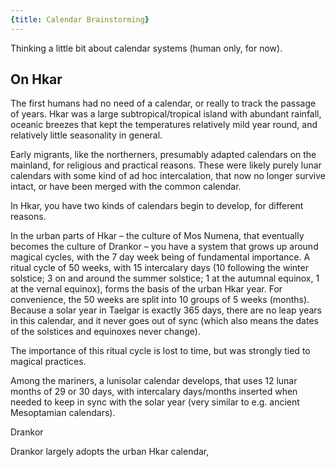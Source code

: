```yaml
---
{title: Calendar Brainstorming}
---
```


Thinking a little bit about calendar systems (human only, for now).

  
## On Hkar

The first humans had no need of a calendar, or really to track the passage of years. Hkar was a large subtropical/tropical island with abundant rainfall, oceanic breezes that kept the temperatures relatively mild year round, and relatively little seasonality in general. 

Early migrants, like the northerners, presumably adapted calendars on the mainland, for religious and practical reasons. These were likely purely lunar calendars with some kind of ad hoc intercalation, that now no longer survive intact, or have been merged with the common calendar. 

In Hkar, you have two kinds of calendars begin to develop, for different reasons. 

In the urban parts of Hkar – the culture of Mos Numena, that eventually becomes the culture of Drankor – you have a system that grows up around magical cycles, with the 7 day week being of fundamental importance. A ritual cycle of 50 weeks, with 15 intercalary days (10 following the winter solstice; 3 on and around the summer solstice; 1 at the autumnal equinox, 1 at the vernal equinox), forms the basis of the urban Hkar year. For convenience, the 50 weeks are split into 10 groups of 5 weeks (months). Because a solar year in Taelgar is exactly 365 days, there are no leap years in this calendar, and it never goes out of sync (which also means the dates of the solstices and equinoxes never change). 

The importance of this ritual cycle is lost to time, but was strongly tied to magical practices. 

Among the mariners, a lunisolar calendar develops, that uses 12 lunar months of 29 or 30 days, with intercalary days/months inserted when needed to keep in sync with the solar year (very similar to e.g. ancient Mesoptamian calendars).

Drankor

Drankor largely adopts the urban Hkar calendar,